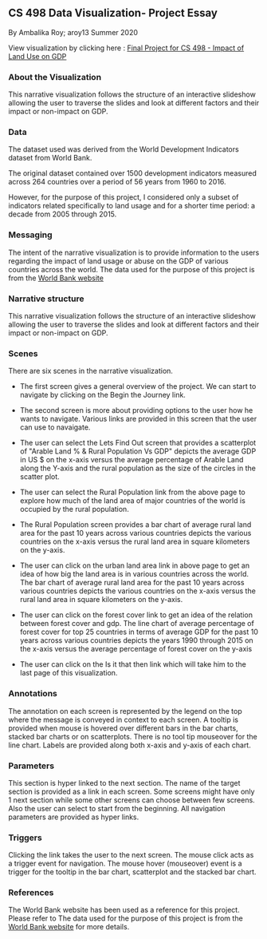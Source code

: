 ## CS 498 Data Visualization- Project Essay

By Ambalika Roy; aroy13
Summer 2020


View visualization by clicking here : [Final Project for CS 498 - Impact of Land Use on GDP](https://ambalikaroy.github.io/cs498ddv-final-project/)


### About the Visualization

This narrative visualization follows the structure of an interactive slideshow allowing the user to traverse the slides and look at different factors and their impact or non-impact on GDP.

### Data

The dataset used was derived from the World Development Indicators dataset from World Bank.

The original dataset contained over 1500 development indicators measured across 264 countries over a period of 56 years from 1960 to 2016.

However, for the purpose of this project, I considered only a subset of indicators related specifically to land usage and for a shorter time period: a decade from 2005 through 2015.


### Messaging

The intent of the narrative visualization is to provide information to the users regarding the impact of land usage or abuse on the GDP of various countries across the world.
The data used for the purpose of this project is from the [World Bank website](https://datacatalog.worldbank.org/dataset/world-development-indicators/)

### Narrative structure
This narrative visualization follows the structure of an interactive slideshow allowing the user to traverse the slides and look at different factors and their impact or non-impact on GDP.


### Scenes

There are six scenes in the narrative visualization. 
- The first screen gives a general overview of the project. We can start to navigate by clicking on the Begin the Journey link.

- The second screen is more about providing options to the user how he wants to navigate. Various links are provided in this screen that the user can use to navaigate.

- The user can select the Lets Find Out screen that provides a scatterplot of "Arable Land % & Rural Population Vs GDP" depicts the average GDP in US $ on the x-axis versus 
the average percentage of Arable Land along the Y-axis and the rural population as the size of the circles in the scatter plot.

- The user can select the Rural Population link from the above page to explore how much of the land area of major countries of the world is occupied by the rural population.

- The Rural Population screen provides a bar chart of average rural land area for the past 10 years across various countries depicts the various countries on the x-axis versus the rural land area in square kilometers on the y-axis.

- The user can click on the urban land area link in above page to get an idea of how big the land area is in various countries across the world.
The bar chart of average rural land area for the past 10 years across various countries depicts the various countries on the x-axis versus the rural land area 
in square kilometers on the y-axis.

- The user can click on the forest cover link to get an idea of the relation between forest cover and gdp. The line chart of average percentage of forest cover
for top 25 countries in terms of average GDP for the past 10 years across various countries depicts the years 1990 through 2015 on the x-axis versus the average percentage of forest cover on the y-axis

- The user can click on the Is it that then link which will take him to the last page of this visualization. 


### Annotations

The annotation on each screen is represented by the legend on the top where the message is conveyed in context to each screen. A tooltip is provided when 
mouse is hovered over different bars in the bar charts, stacked bar charts or on scatterplots. There is no tool tip mouseover for the line chart.
Labels are  provided along both x-axis and y-axis of each chart.

### Parameters

This section is hyper linked to the next section. The name of the target section is provided as a link in each screen. Some screens might have only 1 next section
while some other screens can choose between few screens. Also the user can select to start from the beginning. All navigation parameters are provided as hyper links.


### Triggers

Clicking the link takes the user to the next screen. The mouse click acts as a trigger event for navigation. The mouse hover (mouseover) event is a trigger 
for the tooltip in the bar chart, scatterplot and the stacked bar chart. 


### References
The World Bank website has been used as a reference for this project.
Please refer to The data used for the purpose of this project is from the [World Bank website](https://datacatalog.worldbank.org/dataset/world-development-indicators/)
for more details.



